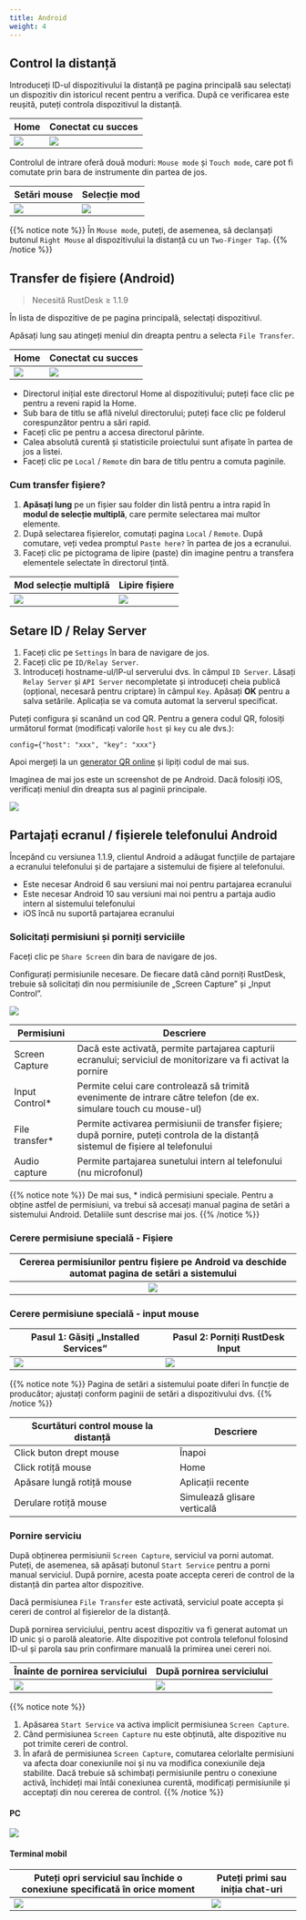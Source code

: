 ```yaml
---
title: Android
weight: 4
---
```


## Control la distanță

Introduceți ID-ul dispozitivului la distanță pe pagina principală sau selectați un dispozitiv din istoricul recent pentru a verifica.
După ce verificarea este reușită, puteți controla dispozitivul la distanță.

| Home | Conectat cu succes |
| --- | --- |
| ![](/docs/en/client/android/images/connection_home_en.jpg?width=300px) | ![](/docs/en/client/android/images/connection_en.jpg?width=300px) |

Controlul de intrare oferă două moduri: `Mouse mode` și `Touch mode`, care pot fi comutate prin bara de instrumente din partea de jos.

| Setări mouse | Selecție mod |
| --- | --- |
| ![](/docs/en/client/android/images/touch_mode_icon_en.png?width=300px) | ![](/docs/en/client/android/images/touch_mode_en.jpg?width=300px) |

{{% notice note %}}
În `Mouse mode`, puteți, de asemenea, să declanșați butonul `Right Mouse` al dispozitivului la distanță cu un `Two-Finger Tap`.
{{% /notice %}}

## Transfer de fișiere (Android)

> Necesită RustDesk ≥ 1.1.9

În lista de dispozitive de pe pagina principală, selectați dispozitivul.

Apăsați lung sau atingeți meniul din dreapta pentru a selecta `File Transfer`.

| Home | Conectat cu succes |
| --- | --- |
| ![](/docs/en/client/android/images/connection_home_file_en.jpg?width=300px) | ![](/docs/en/client/android/images/file_connection_en.jpg?width=300px) |

- Directorul inițial este directorul Home al dispozitivului; puteți face clic pe <i class="fas fa-home"></i> pentru a reveni rapid la Home.
- Sub bara de titlu se află nivelul directorului; puteți face clic pe folderul corespunzător pentru a sări rapid.
- Faceți clic pe <i class="fas fa-arrow-up"></i> pentru a accesa directorul părinte.
- Calea absolută curentă și statisticile proiectului sunt afișate în partea de jos a listei.
- Faceți clic pe `Local` / `Remote` din bara de titlu pentru a comuta paginile.

### Cum transfer fișiere?

1. **Apăsați lung** pe un fișier sau folder din listă pentru a intra rapid în **modul de selecție multiplă**, care permite selectarea mai multor elemente.
2. După selectarea fișierelor, comutați pagina `Local` / `Remote`. După comutare, veți vedea promptul `Paste here?` în partea de jos a ecranului.
3. Faceți clic pe pictograma de lipire (paste) din imagine pentru a transfera elementele selectate în directorul țintă.

| Mod selecție multiplă | Lipire fișiere |
| --- | --- |
| ![](/docs/en/client/android/images/file_multi_select_en.jpg?width=300px) | ![](/docs/en/client/android/images/file_copy_en.jpg?width=300px) |

## Setare ID / Relay Server

1. Faceți clic pe `Settings` în bara de navigare de jos.
2. Faceți clic pe `ID/Relay Server`.
3. Introduceți hostname-ul/IP-ul serverului dvs. în câmpul `ID Server`. Lăsați `Relay Server` și `API Server` necompletate și introduceți cheia publică (opțional, necesară pentru criptare) în câmpul `Key`. Apăsați **OK** pentru a salva setările. Aplicația se va comuta automat la serverul specificat.

Puteți configura și scanând un cod QR. Pentru a genera codul QR, folosiți următorul format (modificați valorile `host` și `key` cu ale dvs.):

```nolang
config={"host": "xxx", "key": "xxx"}
```

Apoi mergeți la un [generator QR online](https://www.qr-code-generator.com/) și lipiți codul de mai sus.

Imaginea de mai jos este un screenshot de pe Android. Dacă folosiți iOS, verificați meniul din dreapta sus al paginii principale.

![](/docs/en/client/android/images/id_setting_en.jpg?width=300px)

## Partajați ecranul / fișierele telefonului Android

Începând cu versiunea 1.1.9, clientul Android a adăugat funcțiile de partajare a ecranului telefonului și de partajare a sistemului de fișiere al telefonului.

- Este necesar Android 6 sau versiuni mai noi pentru partajarea ecranului
- Este necesar Android 10 sau versiuni mai noi pentru a partaja audio intern al sistemului telefonului
- iOS încă nu suportă partajarea ecranului

### Solicitați permisiuni și porniți serviciile

Faceți clic pe `Share Screen` din bara de navigare de jos.

Configurați permisiunile necesare. De fiecare dată când porniți RustDesk, trebuie să solicitați din nou permisiunile de „Screen Capture” și „Input Control”.

![](/docs/en/client/android/images/server_off_en.jpg?width=300px)

| Permisiuni | Descriere |
| --- | --- |
| Screen Capture | Dacă este activată, permite partajarea capturii ecranului; serviciul de monitorizare va fi activat la pornire |
| Input Control* | Permite celui care controlează să trimită evenimente de intrare către telefon (de ex. simulare touch cu mouse-ul) |
| File transfer* | Permite activarea permisiunii de transfer fișiere; după pornire, puteți controla de la distanță sistemul de fișiere al telefonului |
| Audio capture | Permite partajarea sunetului intern al telefonului (nu microfonul) |

{{% notice note %}}
De mai sus, * indică permisiuni speciale. Pentru a obține astfel de permisiuni, va trebui să accesați manual pagina de setări a sistemului Android. Detaliile sunt descrise mai jos.
{{% /notice %}}

### Cerere permisiune specială - Fișiere

| Cererea permisiunilor pentru fișiere pe Android va deschide automat pagina de setări a sistemului |
| :---: |
| ![](/docs/en/client/android/images/get_file_en.jpg?width=300px) |

### Cerere permisiune specială - input mouse
| Pasul 1: Găsiți „Installed Services” | Pasul 2: Porniți RustDesk Input |
| --- | --- |
| ![](/docs/en/client/android/images/get_input1_en.jpg?width=300px) | ![](/docs/en/client/android/images/get_input2_en.jpg?width=300px) |

{{% notice note %}}
Pagina de setări a sistemului poate diferi în funcție de producător; ajustați conform paginii de setări a dispozitivului dvs.
{{% /notice %}}

| Scurtături control mouse la distanță | Descriere |
| --- | --- |
| Click buton drept mouse | Înapoi |
| Click rotiță mouse | Home |
| Apăsare lungă rotiță mouse | Aplicații recente |
| Derulare rotiță mouse | Simulează glisare verticală |

### Pornire serviciu

După obținerea permisiunii `Screen Capture`, serviciul va porni automat. Puteți, de asemenea, să apăsați butonul `Start Service` pentru a porni manual serviciul. După pornire, acesta poate accepta cereri de control de la distanță din partea altor dispozitive.

Dacă permisiunea `File Transfer` este activată, serviciul poate accepta și cereri de control al fișierelor de la distanță.

După pornirea serviciului, pentru acest dispozitiv va fi generat automat un ID unic și o parolă aleatorie. Alte dispozitive pot controla telefonul folosind ID-ul și parola sau prin confirmare manuală la primirea unei cereri noi.

| Înainte de pornirea serviciului | După pornirea serviciului |
| --- | --- |
| ![](/docs/en/client/android/images/server_off_en.jpg?width=300px) | ![](/docs/en/client/android/images/server_on_en.jpg?width=300px) |

{{% notice note %}}
1. Apăsarea `Start Service` va activa implicit permisiunea `Screen Capture`.
2. Când permisiunea `Screen Capture` nu este obținută, alte dispozitive nu pot trimite cereri de control.
3. În afară de permisiunea `Screen Capture`, comutarea celorlalte permisiuni va afecta doar conexiunile noi și nu va modifica conexiunile deja stabilite. Dacă trebuie să schimbați permisiunile pentru o conexiune activă, închideți mai întâi conexiunea curentă, modificați permisiunile și acceptați din nou cererea de control.
{{% /notice %}}

#### PC

![](/docs/en/client/android/images/android_server_pc_side_en.png?width=700px)

#### Terminal mobil

| Puteți opri serviciul sau închide o conexiune specificată în orice moment | Puteți primi sau iniția chat-uri |
| --- | --- |
| ![](/docs/en/client/android/images/server_on_en.jpg?width=300px) | ![](/docs/en/client/android/images/android_server2_en.jpg?width=300px) |